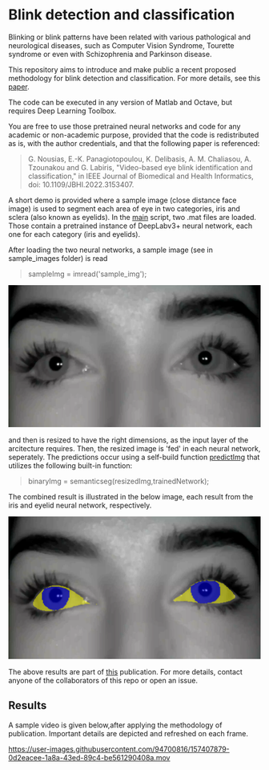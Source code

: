 # Blink detection and classification
Blinking or blink patterns have been related with various pathological and neurological diseases, such as Computer Vision Syndrome, Tourette syndrome 
or even with Schizophrenia and Parkinson disease. 

This repository aims to introduce and make public a recent proposed methodology for blink detection and classification. For more details, see
this [paper](https://ieeexplore.ieee.org/abstract/document/9721639?casa_token=k2CNVAAC0SMAAAAA:jj4bMR1gsNPYAHqOpnHOWjcae5ihyuBYE20JNBfmSkjyYNpSF-T00WFPvzTNfqbznY3Pkwk3Cw).

The code can be executed in any version of Matlab and Octave, but requires Deep Learning Toolbox.

You are free to use those pretrained neural networks and code for any academic or non-academic purpose, provided that the code is redistributed as is, with the author credentials, 
and that the following paper is referenced:

> G. Nousias, E.-K. Panagiotopoulou, K. Delibasis, A. M. Chaliasou, A. Tzounakou and G. Labiris, "Video-based eye blink identification and classification," in IEEE Journal of Biomedical and Health Informatics, doi: 10.1109/JBHI.2022.3153407.

A short demo is provided where a sample image (close distance face image) is used to segment each area of eye in two categories, iris and sclera (also known as eyelids).
In the [main](code/main.m) script, two .mat files are loaded. Those contain a pretrained instance of DeepLabv3+ neural network, each one for each category (iris and eyelids).

After loading the two neural networks, a sample image (see in sample_images folder) is read
> sampleImg = imread('sample_img');

![Sample Image](sources/demo_img.png)

and then is resized to have the right dimensions, as the input layer of the arcitecture requires.
Then, the resized image is 'fed' in each neural network, seperately. The predictions occur using a self-build function [predictImg](code/predictImg.m) that utilizes
the following built-in function:
>binaryImg = semanticseg(resizedImg,trainedNetwork);

The combined result is illustrated in the below image, each result from the iris and eyelid neural network, respectively.

![Combined result](sources/finalOutput.png)

The above results are part of [this](https://ieeexplore.ieee.org/abstract/document/9721639?casa_token=k2CNVAAC0SMAAAAA:jj4bMR1gsNPYAHqOpnHOWjcae5ihyuBYE20JNBfmSkjyYNpSF-T00WFPvzTNfqbznY3Pkwk3Cw) publication. For more details, contact anyone of the collaborators of this repo or open an issue.

## Results
A sample video is given below,after applying the methodology of publication. Important details are depicted and refreshed on each frame.

https://user-images.githubusercontent.com/94700816/157407879-0d2eacee-1a8a-43ed-89c4-be561290408a.mov
